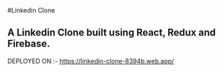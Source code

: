 #Linkedin Clone

## A Linkedin Clone built using React, Redux and Firebase.

DEPLOYED ON :- https://linkedin-clone-8394b.web.app/

